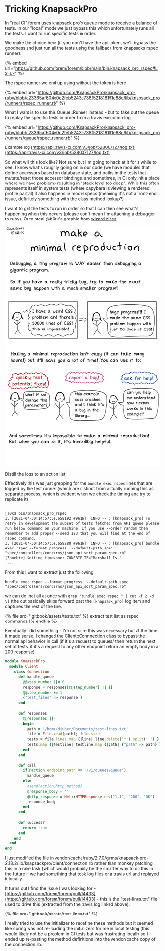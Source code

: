 # Tricking KnapsackPro

In "real CI" forem uses knapsack pro's queue mode to receive a balance of tests. In our "local" mode we just bypass this which unfortunately runs all the tests. I want to run specific tests in order.



We make the choice here (if you don't have the api token, we'll bypass the goodness and just run all the tests using the fallback from knapsacks rspec runner).

{% embed url="https://github.com/forem/forem/blob/main/bin/knapsack_pro_rspec#L2-L7" %}

The rspec runner we end up using without the token is here

{% embed url="https://github.com/KnapsackPro/knapsack_pro-ruby/blob/d23365af604e0c2feb5243e738f521818191e88c/lib/knapsack_pro/runners/rspec_runner.rb" %}

What I want is to use this Queue::Runner instead - but to fake out the queue to replay the specific tests in order from a travis execution log

{% embed url="https://github.com/KnapsackPro/knapsack_pro-ruby/blob/d23365af604e0c2feb5243e738f521818191e88c/lib/knapsack_pro/runners/queue/rspec_runner.rb" %}

Example log [https://api.travis-ci.com/v3/job/528007127/log.txt](https://api.travis-ci.com/v3/job/528007127/log.txt)



So what will this look like? Not sure but I'm going to hack at it for a while to see. I know what's roughly going on in our code (we have modules that define accessors based on database state, and paths in the tests that mutate/reset those accessor bindings, and sometimes, in CI only, hit a place where we have problems resulting in "stack level too deep". While this often represents itself in system tests (where capybara is viewing a rendered profile partial) it also happens in model specs (meaning it's not a front-end issue, definitely something with the class method lookup?)

I want to get the tests to run in order so that I can then see what's happening when this occurs (please don't mean I'm attaching a debugger to ruby). Or to steal @b0rk's graphic from [wizard zines ](https://wizardzines.com/comics/minimal-reproduction/)

![](<.gitbook/assets/image (3).png>)

Distill the logs to an action list

Effectively this was just grepping for the `bundle exec rspec` lines that are logged by the test runner (which are distinct from actually running this as separate process, which is evident when  we check the timing and try to replicate it)

```

[0K$ bin/knapsack_pro_rspec
I, [2021-07-30T14:57:59.658192 #9616]  INFO -- : [knapsack_pro] To retry in development the subset of tests fetched from API queue please run below command on your machine. If you use --order random then remember to add proper --seed 123 that you will find at the end of rspec command.
I, [2021-07-30T14:57:59.658280 #9616]  INFO -- : [knapsack_pro] bundle exec rspec --format progress  --default-path spec "spec/controllers/concerns/json_api_sort_param_spec.rb"
[Zonebie] Setting timezone: ZONEBIE_TZ="Marshall Is."
.....
```

From this I want to extract just the following&#x20;

```
bundle exec rspec --format progress  --default-path spec "spec/controllers/concerns/json_api_sort_param_spec.rb"
```

we can do that all at once with `grep "bundle exec rspec " | cut -f 2 -d \]` (the cut basically skips forward past the `[knapsack_pro]` log item and captures the rest of the line.

&#x20;

{% file src=".gitbook/assets/tests.txt" %}
extract test list as rspec commands
{% endfile %}



Eventually I did something - I'm not sure this was necessary but at the time it made sense. I changed the Client::Connnection class to bypass the normal api behavior in call (if it's a request to queues/ then return the next set of tests, if it's a request to any other endpoint return an empty body in a 200 response)

```ruby
module KnapsackPro
  module Client
    class Connection
      def handle_queue
        @@step_number ||= 0
        response = responses[@@step_number] || []
        @@step_number += 1
        {"test_files" => response }
      end

      def responses
        @@responses ||=
        begin
          path = '/home/djuber/Documents/test-lines.txt'
          file = File.read(path); file.size
          tests = file.lines.map {|line| line.delete('"').split(' ') }
          tests.map {|testline| testline.map {|path| {"path" => path} } }
        end
      end

      def call
        if(@action.endpoint_path == '/v1/queues/queue')
          handle_queue
        else
          #send(action.http_method)
          @response_body = ''
          @http_response = Net::HTTPResponse.new("1.1", "200", "OK")
          response_body
        end
      end

      def success?
        return true
      end
    end
  end
end
```

I just modified the file in vendor/cache/ruby/2.7.0/gems/knapsack-pro-2.18.2/lib/knapsackpro/client/connection.rb rather than monkey patching this in a rake task (which would probably be the smarter way to do this in the future if we had something that took log files or a travis url and replayed it locally.



It turns out I find the issue I was looking for - [https://github.com/forem/forem/pull/14433](https://github.com/forem/forem/pull/14433) - this is the "test-lines.txt" file used to drive this (extracted from the travis log linked above).

{% file src=".gitbook/assets/test-lines.txt" %}

I really tried to use the initializer to redefine these methods but it seemed like spring was not re-loading the initializers for me in local testing (this would likely not be a problem in CI tests but was frustrating locally so I ended up re-pasting the method definitions into the vendor/cache copy of the connection.rb.
